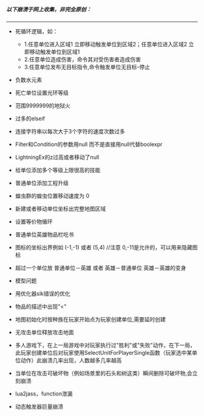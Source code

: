 ﻿

##### 以下崩溃于网上收集，非完全原创：

---

 * 死循环逻辑，如：
   * 1.任意单位进入区域1 立即移动触发单位到区域2；任意单位进入区域2 立即移动触发单位到区域1
   * 2.任意单位造成伤害，命令其对受伤害者造成伤害
   * 3.任意单位发布无目标指令,命令触发单位无目标-停止

 * 负数水元素

 * 死亡单位设置光环等级

 * 范围9999999的地狱火

 * 过多的elseif

 * 连接字符串以每次大于3个字符的速度次数过多

 * Filter和Condition的参数用null 而不是直接用null代替boolexpr

 * LightningEx的z过高或者移动了null

 * 给单位添加多个等级上限很高的技能

 * 普通单位添加工程升级

 * 蝗虫群的蝗虫位置移动速度为 0

 * 新建或者移动单位坐标出完整地图区域

 * 设置等价物循环

 * 普通单位英雄物品栏吃书

 * 图标的坐标出界例如 (-1,-1) 或者 (5,4) //注意 0,-11是允许的，可以用来隐藏图标

 * 超过一个单位放 普通单位－英雄 或者 英雄－普通单位 英雄－英雄的变身

 * 模型问题

 * 用优化器slk错误的优化

 * 物品的描述中出现"<"

 * 地图初始化时按种族在玩家开始点为玩家创建单位,需要延时创建

 * 无攻击单位释放攻击地面

 * 多人游戏下，在上一局游戏中对玩家执行过"胜利"或"失败"动作，在下一局，此玩家创建单位后对玩家使用SelectUnitForPlayerSingle函数（玩家选中某单位动作）此崩溃几率出现，人数越多几率越高

 * 当单位在攻击可破坏物（例如场景里的石头和树这类）瞬间删除可破坏物,会立刻崩溃

 * lua2jass，function泄漏

 * 动态触发器巨量崩溃

